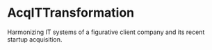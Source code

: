 # AcqITTransformation
Harmonizing IT systems of a figurative client company and its recent startup acquisition.
